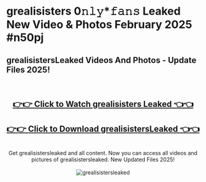 # grealisisters 0𝚗𝚕𝚢*𝚏𝚊𝚗𝚜 Leaked New Video & Photos February 2025 #n50pj

<h2>grealisistersLeaked Videos And Photos - Update Files 2025!</h2>
<br>
<div align="center">
<h2><a href="https://mediaupload.pro?title=grealisisters&ref=11F" rel="nofollow">👉👉 Click to Watch grealisisters Leaked 👈👈</a></h2>
<h2><a href="https://mediaupload.pro?title=grealisisters&ref=11F" rel="nofollow">👉👉 Click to Download grealisistersLeaked 👈👈</a></h2>
<br>
Get grealisistersleaked and all content. Now you can access all videos and pictures of grealisistersleaked. New Updated Files 2025!
<br>
<br>
<a href="https://mediaupload.pro?title=grealisisters&ref=11F" rel="nofollow" data-target="animated-image.originalLink"><img src="https://i.ibb.co/Gkj2r4b/banner.png" alt="grealisistersleaked" style="max-width: 100%; display: inline-block;" data-target="animated-image.originalImage"></a>
</div>
<br>

